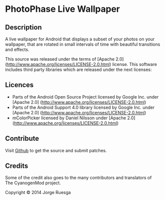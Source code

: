 PhotoPhase Live Wallpaper
=========================

Description
-----------
A live wallpaper for Android that displays a subset of your photos on your
wallpaper, that are rotated in small intervals of time with beautiful
transitions and effects.

This source was released under the terms of [Apache 2.0]
(http://www.apache.org/licenses/LICENSE-2.0.html) license. This software includes
third party libraries which are released under the next licenses:

Licences
--------
* Parts of the Android Open Source Project licensed by Google Inc. under [Apache 2.0]
(http://www.apache.org/licenses/LICENSE-2.0.html)
* Parts of the Android Support 4.0 library licensed by Google Inc. under [Apache 2.0]
(http://www.apache.org/licenses/LICENSE-2.0.html)
* mColorPicker licensed by Daniel Nilsson under [Apache 2.0]
(http://www.apache.org/licenses/LICENSE-2.0.html)

Contribute
----------
Visit [Github](https://github.com/jruesga/PhotoPhase) to get the source and
submit patches.

Credits
-----------
Some of the credit also goes to the many contributors and translators of The CyanogenMod project.



Copyright © 2014 Jorge Ruesga
